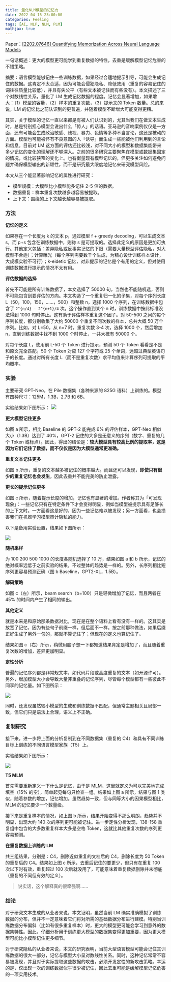```yaml
---
title: 量化NLM模型的记忆力
date: 2022-04-15 23:00:00
categories: Feeling
tags: [AI, NLP, NLM, PLM]
mathjax: true
---
```


Paper：[[2202.07646] Quantifying Memorization Across Neural Language Models](https://arxiv.org/abs/2202.07646)

一句话概述：更大的模型更可能学到重复数据的特性，去重是缓解模型记忆危害的不错策略。

摘要：语言模型能够记住一些训练数据，如果经过合适地提示引导，可能会生成记住的数据。这肯定不太合适，因为可能会侵犯隐私、降低效用（重复的容易记住的词往往质量比较低），并且有失公平（有些文本被记住而有些没有）。本文描述了三个对数线性关系，量化了 LM 生成记忆数据的程度。记忆会显著增加，如果增大：（1）模型的容量，（2）样本的重复次数，（3）提示文的 Token 数量。总的来说，LM 的记忆比之前认识到的更普遍，并随着模型不断增大可能变得更糟。

<!--more-->

其实，关于模型的记忆一直以来都是有被人们认识到的，尤其当我们在做文本生成时，总是特别担心模型会说出什么「惊人」的话语。亚马逊的音响案例仅仅是一方面，还有可能会生成政治敏感、歧视、暴力、色情等多种不当言论，这还是被动的方面。模型也可能被怀有不良意图的人「诱导」而生成一些能被他们利用到的言论和信息。目前对 LM 这方面的评估还比较浅，对不同大小的模型和数据集能带来多少记忆的变化的理解还不够深入。之前的很多研究主要聚焦在模型或数据集固定的情况，或比较狭窄的变化上。也有衡量现有模型记忆的，但更多关注如何避免问题并确保模型输出的新颖性，而不是研究最大限度地记忆来研究模型风险。

本文从三个能显著影响记忆的属性进行研究：

- 模型规模：大模型比小模型能多记住 2-5 倍的数据。
- 数据重复：样本重复次数越多越容易被提取。
- 上下文：围绕的上下文越长越容易被提取。

### 方法

**记忆的定义**

如果存在一个长度为 k 的文本 p，通过模型  f + greedy decoding，可以生成文本 s，而 p+s 包含在训练数据中，则称 s 是可提取的。选择此定义的原因是更加可执行。其他定义包括：差异隐私或反事实记忆的下限（需要大量模型评估隐私，对大模型不合适）；计算曝光（每个序列需要数千个生成，为精心设计训练样本设计，大规模实验不可行）；k-eidetic 记忆，对非提示的记忆是个有用的定义，但对使用训练数据进行提示的情况不太有用。

**评估数据的选择**

首先不可能是所有训练数据了，本文选择了 50000 句，当然也不能随机选，否则不可能包含到要评估的方向。本文构造了一个重复归一化的子集，对每个序列长度 L（50，100，150，……，500）和整数 n，选择 1000 个序列，在训练数据中包含了 `2^{n/4} - 2^{n+1}/4` 次。这个操作直到某个 n 时，训练数据中按此标准没法得到 1000 句时停止。这有助于评估样本重复这个因子。对 50-500 之间的每个序列长度，都分别收集了大约 50000 个重复不同次数的样本，总共大概 50 万个序列。比如，对 L=50，从 n=7 时，重复次数 3-4 次，选择 1000 个，然后增加 n，直到训练数据中找不到 1000 个时停止，一共大概有 50000 个。

对每个长度 L，使用前 L-50 个 Token 进行提示，预测 50 个 Token 看看是不是和原文完全匹配。50 个 Token 对应 127 个字符或 25 个单词，远超过典型英语句子的长度。通过对所有长度 L（而不是重复次数）求平均值来计算序列可提取的平均概率。

### 实验

主要研究 GPT-Neo，在 Pile 数据集（各种来源的 825G 语料）上训练的。模型有四种尺寸：125M，1.3B，2.7B 和 6B。

实验结果如下图所示：
![](https://qnimg.lovevivian.cn/paper-qualitify-memorization-1.jpg)

**更大模型记住更多**

如图 a 所示，相比 Baseline 的 GPT-2 能完成 6% 的评估样本，GPT-Neo 相似大小（1.3B）达到了 40%，GPT-2 记住的大多是无意义的序列（数字、重复的几个 Token 或标点）。因此，得出的结论是：**较大模型具有较高比例的提取率，这是因为它们记住了数据，而不仅仅是因为大模型通常更准确。**

**重复文本记住更多**

如图 b 所示，重复的文本越多被记住的概率越大。而且还可以发现，**即使只有很少的重复记忆也会发生**，因此去重并不能完美的防止泄露。

**更长的提示记住更多**

如图 c 所示，随着提示长度的增加，记忆也有显著的增加。作者称其为「可发现现象」：一些记忆只有在特定条件下才会变得明显，例如当模型被提示具有足够长的上下文时。一方面看这是好的，因为一些记忆难以被发现；另一方面看，也会损害我们在机器学习模型审计隐私的能力。

以下是备用实验设置，结果如下图所示：

![](https://qnimg.lovevivian.cn/paper-qualitifying-memorization-2.jpg)

**随机采样**

为 100 200 500 1000 的长度各随机选择了 10 万，结果如图 a 和 b 所示，记忆的绝对概率远低于之前实验的结果，不过整体的趋势是一样的。另外，长序列相比短序列更容易预测正确（图 b Baseline，GPT2-XL，1.5B）。

**解码策略**

如图 c（左）所示，beam search（b=100）只是轻微增加了记忆，而且两者在 45% 的时间内产生了相同的输出。

**其他定义**

就是本来是和原始那条数据对比，现在是在整个语料上看有没有一样的。这其实是放宽了记忆，因为有些句子前缀一样，但后面不一样。按之前那种做法，如果后缀正好生成了另外一句的，那就不算记住了；但现在的定义也算记住了。

结果如图 c（右）所示，稍微用脑子想一下都知道结果肯定是增加了，而且随着重复次数的增加，差异更加明显。

**定性分析**

普遍的记忆序列都是非常规文本，如代码片段或高度重复的文本（如开源许可）。另外，增加模型大小会导致大量非重叠的记忆序列，尽管每个模型都有一些彼此不同享的记忆量。如下图所示：

![](https://qnimg.lovevivian.cn/paper-quantifying-memorization-3.jpg)

同时，还发现虽然较小模型的生成和训练数据不匹配，但通常主题相关且局部一致，但它们只是语法上合理，语义上不正确。

### 复制研究

接下来，进一步将上面的分析复制到在不同数据集（重复的 C4）和具有不同训练目标上训练的不同语言模型家族（T5）上。

实验结果如下图所示：

![](https://qnimg.lovevivian.cn/paper-quantifying-memorization-4.jpg)

**T5 MLM**

首先需要重新定义一下什么是记忆，由于是 MLM，这里就定义为可以完美地完成填空（15% 的空），简单起见每句只检查一组。结果如上图 a 所示，结果与图 1 类似，随着参数的增加，记忆增加。虽然趋势一致，但与同等大小的因果模型相比，MLM 的记忆要少一个数量级。

接下来是重复样本的情况，如上图 b 所示，结果开始变得不那么明朗，趋势并不明显，出现大约 140 次的序列更可能被记住。进一步定性分析发现，138-158 重复组中包含的大多数重复样本大多是空格 Token，这就比其他重复次数的序列更容易预测。

**在重复数据上训练的 LM**

共三组结果，分别是：C4，删除近似重复的文档后的 C4，删除长度为 50 Token 的重复后的 C4。结果如上图 c 所示，去重后记住的要更少，但只有在重复 100 次以下时有效，重复超过 100 次后就没用了，可能意味着重复数据删除并未彻底（重复的不同但有效的定义）。

> 说实话，这个解释真的很牵强啊……

### 结论

对于研究文本生成的从业者来说，本文证明，虽然当前 LM 确实准确模拟了训练数据的分布，但并不一定意味着它们将对所需的基础数据分布进行建模。特别当训练数据分布偏斜（比如有很多重复样本）时，更大的模型更可能会学习到意外的数据集特性。因此，仔细分析用于训练更大模型的数据集变得更加重要，因为更大模型可能比小模型记住更多细节。

对于研究隐私的从业者来说，本文的研究表明，当前大型语言模型可能会记住其训练数据的很大一部分，记忆与模型大小呈对数线性关系。同时，这种记忆常常不容易被发现，并且对于实际提取这些数据的攻击，必须开发定性的新攻击策略。幸运的是，仅出现一次的训练数据似乎很少被记住，因此去重可能是缓解模型记忆危害的一项实用技术。
